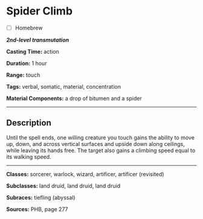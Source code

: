 # Spider Climb

- [ ] Homebrew

***2nd-level transmutation***

**Casting Time:** action

**Duration:** 1 hour

**Range:** touch

**Tags:** verbal, somatic, material, concentration

**Material Components:** a drop of bitumen and a spider

---

## Description
Until the spell ends, one willing creature you touch gains the ability to move up, down, and across vertical surfaces and upside down along ceilings, while leaving its hands free. The target also gains a climbing speed equal to its walking speed.

---

**Classes:** sorcerer, warlock, wizard, artificer, artificer (revisited)

**Subclasses:** land druid, land druid, land druid

**Subraces:** tiefling (abyssal)

**Sources:** PHB, page 277
